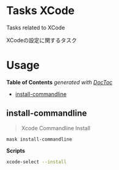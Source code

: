 # Tasks XCode

Tasks related to XCode

XCodeの設定に関するタスク

# Usage

<!-- START doctoc generated TOC please keep comment here to allow auto update -->
<!-- DON'T EDIT THIS SECTION, INSTEAD RE-RUN doctoc TO UPDATE -->
**Table of Contents**  *generated with [DocToc](https://github.com/thlorenz/doctoc)*

- [install-commandline](#install-commandline)

<!-- END doctoc generated TOC please keep comment here to allow auto update -->

## install-commandline

> Xcode Commandline Install

```
mask install-commandline
```

**Scripts**
```bash
xcode-select --install
```
